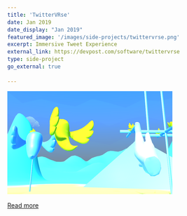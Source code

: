 ```yaml
---
title: 'TwitterVRse'
date: Jan 2019
date_display: "Jan 2019"
featured_image: '/images/side-projects/twittervrse.png'
excerpt: Immersive Tweet Experience
external_link: https://devpost.com/software/twittervrse
type: side-project
go_external: true

---
```

![](/images/side-projects/twittervrse.png)

[Read more](https://devpost.com/software/twittervrse)

